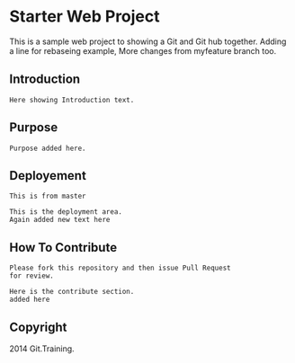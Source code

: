 # Starter Web Project

 This is a sample web project to showing a Git and
 Git hub together. Adding a line for rebaseing example,
 More changes from myfeature branch too.

## Introduction

	Here showing Introduction text.

## Purpose

	Purpose added here.

## Deployement

	This is from master

	This is the deployment area.
	Again added new text here

## How To Contribute

	Please fork this repository and then issue Pull Request
	for review.

	Here is the contribute section.
	added here
	
## Copyright
 2014 Git.Training.
